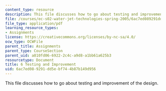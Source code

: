 ```yaml
---
content_type: resource
description: This file discusses how to go about testing and improvement of the design.
file: /courses/ec-s02-water-jet-technologies-spring-2005/6ac7ed089291dd5ebf744b87b149d956_MITEC_S02S05_6_testing.pdf
file_type: application/pdf
learning_resource_types:
- Assignments
license: https://creativecommons.org/licenses/by-nc-sa/4.0/
ocw_type: OCWFile
parent_title: Assignments
parent_type: CourseSection
parent_uid: a810fd06-6922-2c4c-a9d8-a1bb61a625b3
resourcetype: Document
title: 6 Testing and Improvement
uid: 6ac7ed08-9291-dd5e-bf74-4b87b149d956
---
```

This file discusses how to go about testing and improvement of the design.